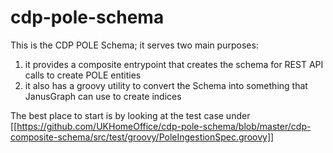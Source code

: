 # cdp-pole-schema

This is the CDP POLE Schema; it serves two main purposes: 
1) it provides a composite entrypoint that creates the schema for REST API calls to create POLE entities
2) it also has a groovy utility to convert the Schema into something that JanusGraph can use to create indices

The best place to start is by looking at the test case under [[https://github.com/UKHomeOffice/cdp-pole-schema/blob/master/cdp-composite-schema/src/test/groovy/PoleIngestionSpec.groovy]]
